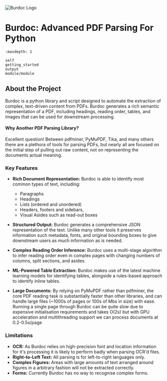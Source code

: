 ![Burdoc Logo](_static/Burdoc-1.png)

# Burdoc: Advanced PDF Parsing For Python

```{toctree}
:maxdepth: 1

self
getting_started
output
module/module
```

## About the Project

Burdoc is a python library and script designed to automate the extraction of complex, text-driven content from PDFs. Burdoc generates a rich semantic representation of a PDF, including headings, reading order, tables, and images that can be used for downstream processing.

#### Why Another PDF Parsing Library?
Excellent question! Between pdfminer, PyMuPDF, Tika, and many others there are a plethora of tools for parsing PDFs, but nearly all are focused on the initial step of pulling out raw content, not on representing the documents actual meaning. 

### Key Features
 - **Rich Document Representation:** Burdoc is able to identify most common types of text, including:
   -  Paragraphs
   -  Headings
   -  Lists (ordered and unordered)
   -  Headers, footers and sidebars,
   -  Visual Asides such as read-out boxes

-  **Structured Output:** Burdoc generates a comprehensive JSON representation of the text. Unlike many other tools it preserves information such metadata, fonts, and original bounding boxes to give downstream users as much information as is needed.
   
 - **Complex Reading Order Inference:** Burdoc uses a multi-stage algorithm to infer reading order even in complex pages with changing numbers of columns, split sections, and asides.
  
 - **ML-Powered Table Extraction:** Burdoc makes use of the latest machine learning models for identifying tables, alongside a rules-based approach to identify inline tables.

 - **Large Documents:** By relying on PyMuPDF rather than pdfminer, the core PDF reading task is substantially faster than other libraries, and can handle large files (~1000s of pages or 100s of Mbs in size) with ease. Running a single page through Burdoc can be quite slow due to expensive initialisation requirements and takes O(2s) but with GPU acceleration and multithreading support we can process documents at 0.2-0.5s/page




### Limitations
 - **OCR:** As Burdoc relies on high-precision font and location information for it's processing it is likely to perform badly when parsing OCR'd files. 
 - **Right-to-Left Text:** All parsing is for left-to-right languages only.
 - **Complex Figures:** Areas with large amounts of text arranged around figures in a arbitrary fashion will not be extracted correctly.
 - **Forms:** Currently Burdoc has no way to recognise complex forms.



